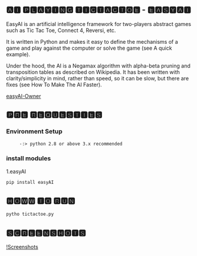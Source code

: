 ## 🅰🅸 🅿🅻🅰🆈🅸🅽🅶 🆃🅸🅲🆃🅰🅲🆃🅾🅴 - 🅴🅰🆂🆈🅰🅸

EasyAI is an artificial intelligence framework for two-players abstract games such as Tic Tac Toe, Connect 4, Reversi, etc.

It is written in Python and makes it easy to define the mechanisms of a game and play against the computer or solve the game (see A quick example).

Under the hood, the AI is a Negamax algorithm with alpha-beta pruning and transposition tables as described on Wikipedia. It has been written with clarity/simplicity in mind, rather than speed, so it can be slow, but there are fixes (see How To Make The AI Faster).

 [easyAI-Owner](https://github.com/Zulko)


## 🅿🆁🅴 🆁🅴🆀🆄🅴🆂🆃🅸🅴🆂


### Environment Setup
 
         -:> python 2.8 or above 3.x recommended

### install modules

1.easyAI
```bash
pip install easyAI
```

## 🅷🅾🆆🆆 🆃🅾 🆁🆄🅽

```bash
pytho tictactoe.py
```
## 🆂🅲🆁🅴🅴🅽🆂🅷🅾🆃🆂

[!Screenshots](https://github.com/shamil-t/Ai-playing-tictactoe/blob/master/ss.jpg?raw=true)